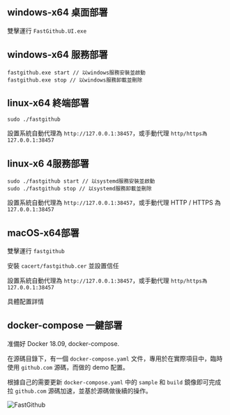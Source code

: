 ## windows-x64 桌面部署

雙擊運行 `FastGithub.UI.exe`

## windows-x64 服務部署

```shell
fastgithub.exe start // 以windows服務安裝並啟動
fastgithub.exe stop // 以windows服務卸載並刪除
```

## linux-x64 終端部署

```shell
sudo ./fastgithub
```
設置系統自動代理為 `http://127.0.0.1:38457`，或手動代理 `http/https為127.0.0.1:38457`

## linux-x6 4服務部署

```shell
sudo ./fastgithub start // 以systemd服務安裝並啟動
sudo ./fastgithub stop // 以systemd服務卸載並刪除
```

設置系統自動代理為 `http://127.0.0.1:38457`，或手動代理 HTTP / HTTPS 為 `127.0.0.1:38457`

## macOS-x64部署

雙擊運行 `fastgithub`

安裝 `cacert/fastgithub.cer` 並設置信任

設置系統自動代理為 `http://127.0.0.1:38457`，或手動代理 `http/https為127.0.0.1:38457`

具體配置詳情

## docker-compose 一鍵部署

准備好 Docker 18.09, docker-compose.

在源碼目錄下，有一個 `docker-compose.yaml` 文件，專用於在實際項目中，臨時使用 `github.com` 源碼，而做的 demo 配置。

根據自己的需要更新 `docker-compose.yaml` 中的 `sample` 和 `build` 鏡像即可完成拉 `github.com` 源碼加速，並基於源碼做後續的操作。

![FastGithub](/articles/projects/fastgithub/assets/ui.png)